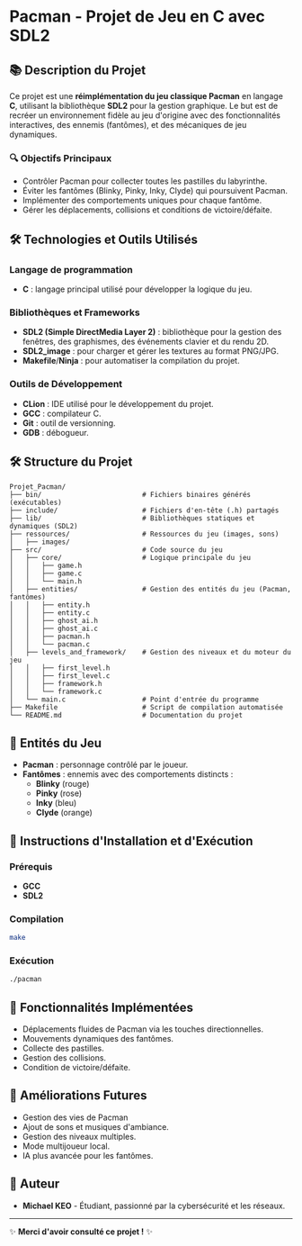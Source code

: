 # Pacman - Projet de Jeu en C avec SDL2

## 📚 Description du Projet

Ce projet est une **réimplémentation du jeu classique Pacman** en langage **C**, utilisant la bibliothèque **SDL2** pour la gestion graphique. Le but est de recréer un environnement fidèle au jeu d'origine avec des fonctionnalités interactives, des ennemis (fantômes), et des mécaniques de jeu dynamiques.

### 🔍 Objectifs Principaux
- Contrôler Pacman pour collecter toutes les pastilles du labyrinthe.
- Éviter les fantômes (Blinky, Pinky, Inky, Clyde) qui poursuivent Pacman.
- Implémenter des comportements uniques pour chaque fantôme.
- Gérer les déplacements, collisions et conditions de victoire/défaite.

## 🛠️ Technologies et Outils Utilisés

### Langage de programmation
- **C** : langage principal utilisé pour développer la logique du jeu.

### Bibliothèques et Frameworks
- **SDL2 (Simple DirectMedia Layer 2)** : bibliothèque pour la gestion des fenêtres, des graphismes, des événements clavier et du rendu 2D.
- **SDL2_image** : pour charger et gérer les textures au format PNG/JPG.
- **Makefile**/**Ninja** : pour automatiser la compilation du projet.

### Outils de Développement
- **CLion** : IDE utilisé pour le développement du projet.
- **GCC** : compilateur C.
- **Git** : outil de versionning.
- **GDB** : débogueur.

## 🛠️ Structure du Projet

```
Projet_Pacman/
├── bin/                         # Fichiers binaires générés (exécutables)
├── include/                     # Fichiers d'en-tête (.h) partagés
├── lib/                         # Bibliothèques statiques et dynamiques (SDL2)
├── ressources/                  # Ressources du jeu (images, sons)
│   ├── images/                  
├── src/                         # Code source du jeu
│   ├── core/                    # Logique principale du jeu
│   │   ├── game.h               
│   │   ├── game.c               
│   │   └── main.h              
│   ├── entities/                # Gestion des entités du jeu (Pacman, fantômes)
│   │   ├── entity.h             
│   │   ├── entity.c             
│   │   ├── ghost_ai.h          
│   │   ├── ghost_ai.c           
│   │   ├── pacman.h             
│   │   └── pacman.c            
│   ├── levels_and_framework/    # Gestion des niveaux et du moteur du jeu
│   │   ├── first_level.h       
│   │   ├── first_level.c       
│   │   ├── framework.h         
│   │   └── framework.c          
│   └── main.c                   # Point d'entrée du programme
├── Makefile                     # Script de compilation automatisée
└── README.md                    # Documentation du projet
```



## 👥 Entités du Jeu

- **Pacman** : personnage contrôlé par le joueur.
- **Fantômes** : ennemis avec des comportements distincts :
  - **Blinky** (rouge)
  - **Pinky** (rose)
  - **Inky** (bleu)
  - **Clyde** (orange)

## 📅 Instructions d'Installation et d'Exécution

### Prérequis
- **GCC** 
- **SDL2**

### Compilation
```bash
make
```

### Exécution
```bash
./pacman
```

## 🔧 Fonctionnalités Implémentées

- Déplacements fluides de Pacman via les touches directionnelles.
- Mouvements dynamiques des fantômes.
- Collecte des pastilles.
- Gestion des collisions.
- Condition de victoire/défaite.

## 🌟 Améliorations Futures
- Gestion des vies de Pacman
- Ajout de sons et musiques d'ambiance.
- Gestion des niveaux multiples.
- Mode multijoueur local.
- IA plus avancée pour les fantômes.

## 👤 Auteur

- **Michael KEO** - Étudiant, passionné par la cybersécurité et les réseaux.

---

✨ **Merci d'avoir consulté ce projet !** ✨


